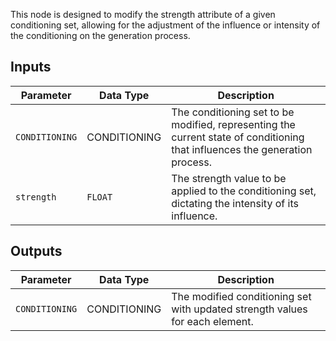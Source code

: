 This node is designed to modify the strength attribute of a given conditioning set, allowing for the adjustment of the influence or intensity of the conditioning on the generation process.

## Inputs

| Parameter | Data Type | Description |
|-----------|-------------|-------------|
| `CONDITIONING` | CONDITIONING | The conditioning set to be modified, representing the current state of conditioning that influences the generation process. |
| `strength` | `FLOAT` | The strength value to be applied to the conditioning set, dictating the intensity of its influence. |

## Outputs

| Parameter | Data Type | Description |
|-----------|-------------|-------------|
| `CONDITIONING` | CONDITIONING | The modified conditioning set with updated strength values for each element. |
